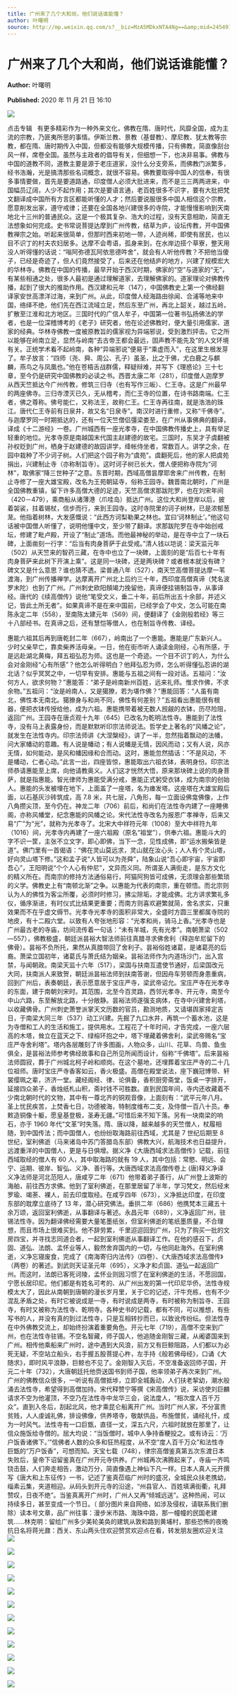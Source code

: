 ```yaml
---
title: 广州来了几个大和尚，他们说话谁能懂？
author: 叶曙明
source: http://mp.weixin.qq.com/s?__biz=MzA5MDkxNTA4Ng==&amp;mid=2454910318&amp;idx=1&amp;sn=930010159bbd7d3a79e6c3efc00fd571&amp;chksm=87a23d0fb0d5b419175d3ffb33ca4f0afdb9615ce6f9845bc0b524c909a011df0b9273bdc913#rd
---
```


# 广州来了几个大和尚，他们说话谁能懂？

**Author:** 叶曙明

**Published:** 2020 年 11 月 21 日 16:10

![](https://mmbiz.qpic.cn/mmbiz_gif/Ljib4So7yuWiatGiapD46vqo7m44T8eaq8ibBdQ4X4vb5IjbXPz1oqBTMviaFP6jIJyQee86FMQ2piadtP4aLUjhJk5g/640?wx_fmt=gif)

点击专辑   有更多精彩作为一种外来文化，佛教在隋、唐时代，风靡全国，成为主流的宗教，乃匪夷所思的事情。伊斯兰教、景教（基督教）、摩尼教、犹太教等宗教，都在隋、唐时期传入中国，但都没有能够大规模传播，只有佛教，简直像刮台风一样，席卷全国。虽然与主政者的倡导有关，但细想一下，也决非易事。佛教与中国的道教不同，道教主要是源于老庄道家，没什么分支旁系，而佛教门派繁多，经书浩瀚，光是搞清那些名词概念，就很不容易。佛教要取得中国人的信奉，有很多事情要做，首先是要道路通，印度僧人必须大批进来，而不是三三两两进来，中国幅员辽阔，人少不起作用；其次是要语言通，老百姓很多不识字，要有大批把梵文翻译成中国所有方言区都能听懂的人才；然后要说服很多中国人相信这个宗教，愿意削发出家，遵守戒律；还要在全国各地兴建很多的寺院，才能慢慢影响到天南地北十三州的普通民众。这是一个极其复杂、浩大的过程，没有天意相助，简直无法想象如何完成。史书常说菩提达摩到广州传教，结草为庐，设坛传教，开中国佛教禅宗之始。听起来很简单，但那时西来初地一带，人迹尚稀，即使有居民，也以目不识丁的村夫农妇居多。达摩不会粤语，孤身来到，在水岸边搭个草寮，整天用没人听得懂的话说：“嗡阿弥德瓦阿依思德吽舍”，就会有人听他传教？不把他当傻子，已经是奇迹了，但人们竟然接受了，后来还在他结庐的地方，兴建了规模宏大的华林寺。佛教在中国的传播，最早开始于西汉时期，佛家的“空”与道家的“无”，有某些相通之处，很多人最初是通过理解道家，去理解佛家的。道家理论对佛教传播，起到了很大的推助作用。西汉建和元年（147），中国佛教史上第一个佛经翻译家安世高漂洋过海，来到广州。从此，印度僧人经海路由徐闻、合浦等地来中国，络绎不绝，他们先在西江流域立足，然后东至广州，再北上韶关，越过五岭，扩散至江淮和北方地区。三国时代的广信人牟子，中国第一位著书弘扬佛法的学者，也是一位深稽博考的《老子》研究者，他在论述佛教时，便大量引用儒家、道家的经典。华林寺佛教一度被原教旨的儒家视为异端邪说，受到激烈抨击。它之所以能够在岭南立足，显然与岭南“去古帝王都会最远，固声教不能先及”的人文环境有关。正统学术看不起岭南，各种“异端邪说”便易于“乘虚而入”，在这里生根发芽了。牟子放言：“四师（尧、舜、周公、孔子）虽圣，比之于佛，尤白鹿之与麒麟，燕鸟之与凤凰也。”他在苍梧舌战群儒，释疑辩难，并写下《理惑论》三十七章，至今仍是研究中国佛教的必读之书。西晋太康二年（281），印度僧人迦摩罗从西天竺抵达今广州传教，修筑三归寺（也有写作三皈）、仁王寺。这是广州最早的两座佛寺。三归寺湮灭已久，无从稽考，而仁王寺的位置，在诗书路南端。仁王者，佛之尊称。佛号能仁，又称法王，故称仁王。仁王寺再往南，就是浩浩的珠江。唐代仁王寺前有日泉井，故又名“日泉寺”。南汉时进行重修，又称“千佛寺”。与迦摩罗同一时期抵达的，还有一位天竺僧侣彊梁娄至，在广州从事佛典的翻译，译成《十二游经》一卷。广州城西有一座光孝寺，在中国佛教传播史上，具有举足轻重的地位。光孝寺原是南越国末代国主赵建德的故宅。三国时，东吴才子虞翻被孙权贬到广州，栖身于赵建德的故园讲学，绛帐侍坐者，常数百人。讲学之余，在园中栽种了不少诃子树。人们把这个园子称为“虞苑”。虞翻死后，他的家人把虞苑捐出，兴建制止寺（亦称制旨寺）。这时诃子树已长大，僧人便把称寺院为“诃林”，取佛家“降三世种子”之意。东晋时期，西域高僧昙摩耶舍来广州传教，在制止寺修了一座大雄宝殿，改名为王苑朝延寺，俗称王园寺。魏晋南北朝时，广州是全国佛教重镇，留下许多高僧大德的足迹，天竺高僧求那跋陀罗，也在刘宋年间（420－479），乘商船从诸薄港（爪哇岛）抵达广州。这位大和尚登岸以后，披着袈裟，拄着锡杖，信步而行，来到王园寺。这时寺院里的诃子树林，已是浓郁葱茏。他指着树林，大发感慨说：“此西方诃梨勒果之林也。宜曰‘诃林制止’。”他这句话被中国僧人听懂了，说明他懂中文，至少带了翻译。求那跋陀罗在寺中始创戒坛，修建了毗卢殿，开设了“制止”道场。而他最神秘的举动，是在寺中立了一块石碑，上面凿刻一行字：“后当有肉身菩萨于此受戒。”清人钱以垲说：梁天监元年（502）从天竺来的智药三藏，在寺中也立了一块碑，上面刻的是“后百七十年有肉身菩萨来此树下开演上乘”。这是同一块碑，还是两块碑？或者根本就没有碑？碑文又是什么意思？谁也猜不透。梁普通八年（527），南天竺高僧菩提达摩一苇渡海，到广州传播禅学。达摩离开广州北上后约三十年，西印度高僧真谛（梵名波罗末陀）也到了广州。广州刺史欧阳頠竭力挽留他，真谛便挂锡制旨寺，从事译经。唐代的《续高僧传》说他“笔受文义，垂二十年，前后所出五十余部，并述义记，皆此土所无者”。如果真谛不是在来中国前，已经学会了中文，怎么可能在南陈永定二年（558），至南陈太建元年（569）间，便翻译了《金刚般若经》等三十八部经书。在真谛之后，还有慧恺等僧人，也在制旨寺传教、译经。

惠能六祖其后再到唐乾封二年（667），岭南出了一个惠能。惠能是广东新兴人。少时父亲早亡，靠卖柴养活母亲。一日，他在街市听人诵读金刚经，心有所感，于是远赴湖北黄梅，拜五祖弘忍为师。这也是一个奇迹。一个目不识丁的人，为什么会对金刚经“心有所感”？他怎么听得明白？他拜弘忍为师，怎么听得懂弘忍讲的湖北话？似乎冥冥之中，一切早有安排。惠能与五祖之间有一段对话。五祖问：“汝何方人，欲求何物？”惠能答：“弟子是岭南新州百姓，远来礼师。惟求作佛，不求余物。”五祖问：“汝是岭南人，又是獦獠，若为堪作佛？”惠能回答：“人虽有南北，佛性本无南北。獦獠身与和尚不同，佛性有何差别？”五祖看出惠能很有根器，便把衣钵传授给他，成为六祖。惠能携带着被无数人觊觎的衣钵，历尽险阻，返回广州。王园寺在唐贞观十九年（645）已改名为乾明法性寺。惠能到了法性寺，没有马上表露身份，而是默默听印宗法师说法。哲学史上著名的“风幡之论”，就发生在法性寺内。印宗法师讲《大涅槃经》，讲了一半，忽然指着飘动的法幡，问大家幡动的意趣。有人说是幡动；有人说幡是无情，因风而动；又有人说，风亦无情，如何能动，是风和幡因缘和合而动。这时，惠能忽然插话：“不是风动，不是幡动，仁者心动。”此言一出，四座皆惊，惠能取出六祖衣钵，表明身份。印宗法师恭请惠能至上席，向他请教奥义。人们这才恍然大悟，原来那块碑上说的肉身菩萨，就是指惠能。智光律师为惠能受满分戒，惠能正式躬受衣钵，成为南宗的创始人。惠能的头发被埋在地下，上面盖了一座塔，名为瘗发塔。这座塔在大雄宝殿后面，以石基灰沙砖筑成，高 7.8 米，共七层，八角形，每一立面设佛龛佛像，上作八角攒尖顶，至今仍在。神龙二年（706）前后，和尚们在法性寺内建了一座睡佛阁，亦称风幡堂，纪念惠能的风幡之论。宋代法性寺改名为报恩广孝禅寺，后来又易“广”为“光”，就称为光孝寺了。北宋大中祥符元年（1008）至大中祥符九年（1016）间，光孝寺内再建了一座六祖殿（原名“祖堂”），供奉六祖。惠能斗大的字不识一筐，主张不立文字，即心即佛，当下一念，见性成佛，即“运水搬柴皆是道”。佛门里有一首偈语：“佛在灵山莫远求，灵山就在汝心头；人人有个灵山塔，好向灵山塔下修。”这和孟子说“人皆可以为尧舜”，陆象山说“吾心即宇宙，宇宙即吾心”，王阳明说“个个人心有仲尼”，文异而义同。所谓圣人满街走，是东方文化的精义所在。而南宗的修持方法通俗易行，阿猫阿狗皆可成佛，无须理会那些繁琐的义学。佛教史上有“南顿北渐”之争。以惠能为代表的南宗，重在顿悟。而北宗则认为人的佛性为客尘所覆，必须时时修习，拂尘除垢，才能成佛。北方讲求繁礼多仪，循序渐进，有时仪式比结果更重要；而南方则喜欢避繁就简，舍名求实，只重效果而不在乎虚文缛节。光孝寺光孝寺的面积非常大，全盛时方圆三里都属寺院的地皮，有十二殿六堂。以致有人夸张地形容：“光孝和尚，骑马上香。”光孝寺也是广州最古老的寺庙，坊间流传着一句话：“未有羊城，先有光孝”。南朝萧梁（502—557），佛教极盛，朝廷派昙裕大智法师前往真腊寻求佛舍利（释迦牟尼留下的佛骨）。昙裕不负所托，果然从真腊带回了舍利子。昙裕俗姓诸葛，是诸葛亮的后裔。萧梁立国初年，诸葛氏与萧氏结为姻亲。昙裕法师作为内道场沙门，出入宫禁，与闻朝政。南梁天监十六年（517），梁国与扶南互遣使节通好，后梁国改元大同，扶南派人来致贺，朝廷派昙裕法师到扶南答谢，但因舟车劳顿而身患重病，回到广州后，表奏朝廷，表示愿意居于宝庄严寺，梁武帝诏允。宝庄严寺在光孝寺的东面，建于南朝刘宋时。其范围，北至今百灵路，西邻光孝寺、开元寺，南至今中山六路，东至解放北路，十分敞静。昙裕法师遂强支病体，在寺中兴建舍利塔，以收藏佛骨。广州刺史萧誉派掌天文历数的官员，勘测地质，又请堪舆家择定吉日，于南梁大同三年（537）动工兴建。先掘了九口水井，再筑一个蓄水池，这是为寺僧和工人的生活和施工，提供用水。工程花了十年时间，才告完成，一座六层高的木塔，耸立在蓝天之下、绿榕环抱之中，塔下埋藏着佛舍利，梁武帝赐名“宝庄严寺舍利塔”。塔内各层雕刻了许多图画，人物众多，山川、花草、鸟兽、鱼虫俱全，是昙裕法师参考佛经故事和自己所见所闻而设计，俗称“千佛塔”。后来昙裕法师圆寂，葬于广州城北柯子岭和顺岗。在这个墓地，还埋葬着宝庄严寺的二十几位祖师。唐时宝庄严寺香客如云，香火极盛。高僧在殿堂说法，座下巍冠博带、轩裳缨珮之辈，济济一堂。藏经阁经、律、论俱备，香积厨旁斋堂，饭桌一字排开，延接四众弟子，香烛纸札山积，斋衬钱不可胜数。直到民国年间，寺内还收藏着不少南北朝时代的文物，其中有一尊北齐的铜观音像，上面刻有：“武平元年八月。圣上忧民疾苦，上焚香七日，功德被海，特制度维布二支，及侍僧一百八十员。奉敕造铜像十躯，愿皇基登极，圣寿无疆。”可惜后来不知下落。另有一块南梁的响石，亦于 1960 年代“文革”时失落。隋、唐以降，越来越多的天竺僧人，杖履相随，到中国传法；而中国僧人，也纷纷取海路前往西域，尤其是 7 世纪后期至 8 世纪，室利佛逝（马来诸岛中苏门答腊岛东部）佛教大兴，航海技术也日益提升，远渡重洋的中国僧人，更是与日俱增。据义净《大唐西域求法高僧传》记载，前往西域取经的僧人有 60 人，其中取海路的就有 19 人，其中包括：常愍、明远、会宁、运期、彼岸、智弘、义净、善行等。大唐西域求法高僧传卷上 (唐)释义净译义净法师是河北范阳人，唐咸亨二年（671）他带着弟子善行，从广州登上波斯的海舶，前往西方求佛。他到了室利佛逝，在那里居留了半年，学习梵文，然后经末罗瑜、竭荼、裸人，前去印度取经。在咸亨四年（673），义净抵达印度，在印度东部的耽摩立底待了 13 年，潜心研究佛法。垂拱二年（686）他携梵本三藏五十余万颂，返回室利佛逝，从事翻译与著述。永昌元年（689），义净返回广州，驻锡法性寺。因为翻译佛经需要大量笔墨纸张，但室利佛逝的笔纸墨质量，不合理想，而且市场上很难买到。他不辞劳累，千里迢迢回到广州，只为了购买一批的文房四宝，并寻找志同道合者，一起到室利佛逝从事翻译工作。在他的感召下，贞固、道弘、法朗、孟怀业等人，毅然舍弃国内的一切，与他同赴海外。在室利佛逝，义净忘寝废食，完成了《南海寄归内法传》（四卷）、《大唐西域求法高僧传》（两卷）的著述。到武则天证圣元年（695），义净才和贞固、道弘一起返回广州。而这时，法朗已客死诃陵，孟怀业则因习惯了在室利佛逝的生活，不愿回国，宁愿长居印尼。他们都是有姓名可考的、从广州出发的第一代印尼华侨。法性寺规模太大了，因此从南朝到唐朝的漫长岁月里，关于它的记述，汗牛充栋，也有不少混乱矛盾之处，有时它被说成是一寺，有时说成是两寺，有时被称为制旨寺、王园寺，有时又被称为法性寺、乾明寺。各种史书的记载，都有不同，可以推想，有些写书的人，并没有真的到过法性寺，只是互相转抄而已，以致讹传纷纭。但法性寺在中外佛教交流上，却始终扮演着重要角色。开元七年（719），高僧不空来到广州，也在法性寺驻锡。不空名智藏，师子国人，他追随金刚智三藏，从阇婆国来到广州。相传他乘船来广州时，途中遇到大风浪，前方又有巨鲸阻路，人们都以为必死无疑，不空站立船头，右手握五股菩提心杵，左手持《般若佛母经》，口诵《大随求》，即时风平浪静，巨鲸也不见了。金刚智入灭后，不空准备返回师子国，开元二十年（732），大唐朝廷托他赍送国书到师子国，他率领弟子再次来到广州。广州的佛教信众很多，一听说有高僧抵埗，立即全城轰动，人们扶老挈幼，潮水般涌去法性寺，希望得到高僧加持。宋代释赞宁等撰《宋高僧传》说，采访使刘巨麟请求不空为他灌顶，不空乃在法性寺中龙华三会，说法度人，“相次度人百千万众”。直到入冬后，刮起北风，他才乘昆仑船离开广州。当时广州人家，不分富贵贫贱，人人虔诚礼佛，排设佛像，供养塔寺，敬献供品，布施僧贫，诵经礼忏，成为一时风气。法性寺有一口巨甑，直径一丈，深五六尺，六祖时就放在那里了，让信众施饭给寺僧的。屈大均说：“当饭僧时，城中人争持香粳投之。或有诗云：‘万户饭香诸佛下。’”信佛者人数的众多和狂热程度，从不空“度人百千万众”和法性寺巨甑的“万户饭香”，可想而知。天宝七载（748），律宗高僧鉴真第五次东渡日本失败后，皇帝下诏留鉴真在广州开元寺供养。广州城再次沸腾起来了，寺庙一齐鸣铙击鼓，人们奔走相告，激动万分，简直像遇上神仙下凡一样。日本人真人元开撰写《唐大和上东征传》一书，记述了鉴真莅临广州时的盛况，全城民众扶老携幼，缁素云集，夹道相迎。从码头到开元寺的沿途，“州县官人、百姓填满街衢，礼拜赞叹，日夜不绝”。当鉴真离开广州时，广州人又再“倾城远送”。这种热闹，可以持续多日，甚至变成一个节日。（ 部分图片来自网络，如涉及侵权，请联系我们删除）读本号文章，品广州往事：漫步米市路、海珠中路，那一幢幢的民国老建筑……林克明：留给广州多少美轮美奂的建筑从敦和路到黄埔村，那些恐怖的夜晚抗日名将蒋光鼐：西关、东山两头住欢迎赞赏欢迎点在看，转发朋友圈欢迎关注![](https://mmbiz.qpic.cn/mmbiz_jpg/PJWG74pLsMa7fOGcHtbX1HFOoweibbbV73GLGjScS7WicHT4f0SsaLKXFTN6gxiatjcjuFicwZ3icEZicLUyibvgaZX1w/640?wx_fmt=jpeg)

![](https://mmbiz.qpic.cn/mmbiz_jpg/PJWG74pLsMa7fOGcHtbX1HFOoweibbbV7RY4bMjIImJ5h10FQlicrNGuGxRUmhHZy4dBw6CRCg9A1xiaj4TE6u9cg/640?wx_fmt=jpeg)

![](https://mmbiz.qpic.cn/mmbiz_gif/Ljib4So7yuWiaRfTCHssQh4gdoMCemwnvJUNvb2Stzz6CeD8LAwlp6Hpwscw7slrwewkUIjiaxsrB7zC3W34bPhFQ/640?wx_fmt=gif)

![](https://mmbiz.qpic.cn/mmbiz_gif/Ljib4So7yuWiaRfTCHssQh4gdoMCemwnvJeVDps9uoszia7sZVu3xr5HXXQ7J6gfTEPtyPckOlosIUBoMpKyPCwmQ/640?wx_fmt=gif)

![](https://mmbiz.qpic.cn/mmbiz_jpg/PJWG74pLsMa7fOGcHtbX1HFOoweibbbV7dA8XRrHGU7jxiaGJ6543ymrp3Ezxno4vdUWguV9UUj11rn75EiatIytQ/640?wx_fmt=jpeg)

![](https://mmbiz.qpic.cn/mmbiz_jpg/PJWG74pLsMa7fOGcHtbX1HFOoweibbbV7HLicjbB4hy1gn2ZNibEwNXpHqM4nXPCuOJk07LoYc5rT9iaFL8l7nlRwQ/640?wx_fmt=jpeg)

![](https://mmbiz.qpic.cn/mmbiz_png/Ljib4So7yuWgo9icJ0yiaB8Z6ZTqA8dwoCJjsm3p7F1ArljgrWds4NS4VvLkfHia0ibcb8TvYzX2Ybp0Awp9cPzptKQ/640?wx_fmt=png)

![](https://mmbiz.qpic.cn/mmbiz_jpg/PJWG74pLsMa7fOGcHtbX1HFOoweibbbV7KgbgiaG0PabAwcrzQ3c5B5qjZZdRRsFbwrcXtjIHb8udmwiaXsfoKcTg/640?wx_fmt=jpeg)

![](https://mmbiz.qpic.cn/mmbiz_jpg/PJWG74pLsMa7fOGcHtbX1HFOoweibbbV7NxIZxXrEPw8kY7m2rHQqMbEaNNWnORSSJm6HaAJODXp6FDoO0y78aw/640?wx_fmt=jpeg)

![](https://mmbiz.qpic.cn/mmbiz_jpg/PJWG74pLsMa7fOGcHtbX1HFOoweibbbV7rzgkO60WPaOhlqWfqWCaAyfVYaib3R3usbQNun380MQiaNs8hI1ACEaA/640?wx_fmt=jpeg)

![](https://mmbiz.qpic.cn/mmbiz_jpg/PJWG74pLsMa7fOGcHtbX1HFOoweibbbV7J1peBmpl6uVjf9G6QyfFbQLnds7U7jCWnBIzUfiaO2QMice5LYxhcx6g/640?wx_fmt=jpeg)

![](https://mmbiz.qpic.cn/mmbiz_png/PJWG74pLsMbxzxSWsbSxWa401icEeDUWiawxAxbdgTq3LmtribGicfmgEgabFONInhdrQRwY9Y4pmxRGlAoaQAaMDA/640?wx_fmt=jpeg)
